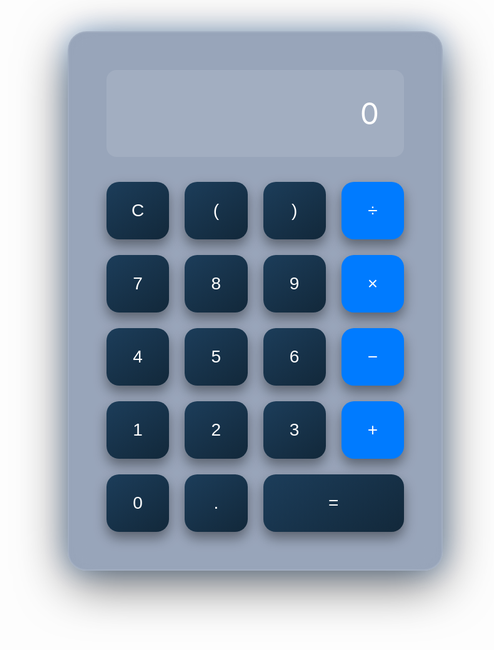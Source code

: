 <!DOCTYPE html>
<html lang="en">
<head>
  <meta charset="UTF-8" />
  <meta name="viewport" content="width=device-width, initial-scale=1.0" />
  <title>Modern Calculator</title>
  <link href="https://fonts.googleapis.com/css2?family=Inter:wght@400;600&display=swap" rel="stylesheet">
  <style>
    * {
      box-sizing: border-box;
    }

    body {
      margin: 0;
      padding: 0;
      font-family: 'Inter', sans-serif;
      background: linear-gradient(135deg, #0f2027, #203a43, #2c5364);
      display: flex;
      justify-content: center;
      align-items: center;
      height: 100vh;
      color: white;
      overflow: hidden;
    }

    .calculator {
      background: rgba(0, 34, 85, 0.4);
      backdrop-filter: blur(20px);
      border: 2px solid rgba(255, 255, 255, 0.1);
      border-radius: 30px;
      box-shadow: 0 20px 80px rgba(0,0,0,0.6), 0 0 40px rgba(0,123,255,0.3);
      padding: 60px;
      width: 600px;
      max-width: 95vw;
      transition: all 0.3s ease-in-out;
    }

    .display {
      background-color: rgba(255, 255, 255, 0.1);
      border-radius: 16px;
      padding: 40px;
      font-size: 3rem;
      color: #ffffff;
      text-align: right;
      margin-bottom: 40px;
      word-wrap: break-word;
      min-height: 80px;
    }

    .buttons {
      display: grid;
      grid-template-columns: repeat(4, 1fr);
      gap: 25px;
    }

    button {
      background: linear-gradient(145deg, #1c3d5a, #12283a);
      border: none;
      border-radius: 20px;
      padding: 30px;
      font-size: 1.75rem;
      color: #ffffff;
      cursor: pointer;
      transition: all 0.2s ease-in-out;
      box-shadow: 0 10px 20px rgba(0, 0, 0, 0.4);
    }

    button:hover {
      background: linear-gradient(145deg, #255980, #0e2a3c);
      transform: translateY(-4px);
    }

    button.operator {
      background: #007BFF;
    }

    button.operator:hover {
      background: #0065cc;
    }

    button.equals {
      background-color: #1abc9c;
      grid-column: span 2;
    }

    button.equals:hover {
      background-color: #159c87;
    }

    button.clear {
      background-color: #e74c3c;
    }

    button.clear:hover {
      background-color: #c0392b;
    }
  </style>
</head>
<body>
  <div class="calculator">
    <div class="display" id="display">0</div>
    <div class="buttons">
      <button class="clear" onclick="clearDisplay()">C</button>
      <button onclick="appendValue('(')">(</button>
      <button onclick="appendValue(')')">)</button>
      <button class="operator" onclick="appendValue('/')">÷</button>
      <button onclick="appendValue('7')">7</button>
      <button onclick="appendValue('8')">8</button>
      <button onclick="appendValue('9')">9</button>
      <button class="operator" onclick="appendValue('*')">×</button>
      <button onclick="appendValue('4')">4</button>
      <button onclick="appendValue('5')">5</button>
      <button onclick="appendValue('6')">6</button>
      <button class="operator" onclick="appendValue('-')">−</button>
      <button onclick="appendValue('1')">1</button>
      <button onclick="appendValue('2')">2</button>
      <button onclick="appendValue('3')">3</button>
      <button class="operator" onclick="appendValue('+')">+</button>
      <button onclick="appendValue('0')">0</button>
      <button onclick="appendValue('.')">.</button>
      <button class="equals" onclick="calculate()">=</button>
    </div>
  </div>

  <script>
    const display = document.getElementById('display');

    function appendValue(val) {
      if (display.innerText === '0' || display.innerText === 'Error') display.innerText = '';
      display.innerText += val;
    }

    function clearDisplay() {
      display.innerText = '0';
    }

    function calculate() {
      try {
        display.innerText = eval(display.innerText.replace(/÷/g, '/').replace(/×/g, '*'));
      } catch {
        display.innerText = 'Error';
      }
    }
  </script>
</body>
</html>
